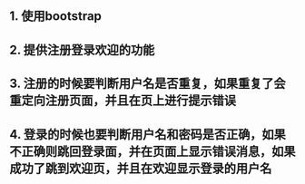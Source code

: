 ## 1. 使用bootstrap
## 2. 提供注册登录欢迎的功能
## 3. 注册的时候要判断用户名是否重复，如果重复了会重定向注册页面，并且在页上进行提示错误
## 4. 登录的时候也要判断用户名和密码是否正确，如果不正确则跳回登录面，并在页面上显示错误消息，如果成功了跳到欢迎页，并且在欢迎显示登录的用户名
